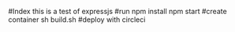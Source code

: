 #Index
this is a test of expressjs
#run
npm install
npm start
#create container
sh build.sh
#deploy with circleci
